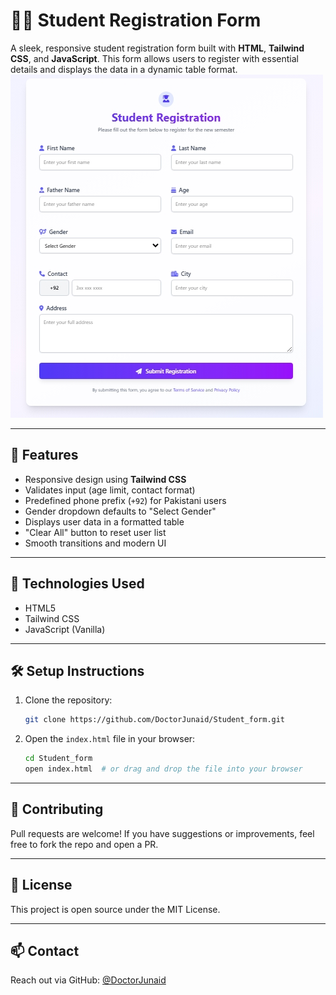 # 🧑‍🎓 Student Registration Form

A sleek, responsive student registration form built with **HTML**, **Tailwind CSS**, and **JavaScript**. This form allows users to register with essential details and displays the data in a dynamic table format.
![Student Registration Form](./Screenshot_22-4-2025_21391_127.0.0.1.jpeg)

---

## 🚀 Features

- Responsive design using **Tailwind CSS**
- Validates input (age limit, contact format)
- Predefined phone prefix (`+92`) for Pakistani users
- Gender dropdown defaults to "Select Gender"
- Displays user data in a formatted table
- "Clear All" button to reset user list
- Smooth transitions and modern UI

---

## 🧪 Technologies Used

- HTML5
- Tailwind CSS
- JavaScript (Vanilla)

---

## 🛠️ Setup Instructions

1. Clone the repository:
   ```bash
   git clone https://github.com/DoctorJunaid/Student_form.git
   ```

2. Open the `index.html` file in your browser:
   ```bash
   cd Student_form
   open index.html  # or drag and drop the file into your browser
   ```

---



## 🤝 Contributing

Pull requests are welcome! If you have suggestions or improvements, feel free to fork the repo and open a PR.

---

## 📄 License

This project is open source under the MIT License.

---

## 📫 Contact

Reach out via GitHub: [@DoctorJunaid](https://github.com/DoctorJunaid)
